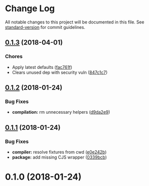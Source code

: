 # Change Log

All notable changes to this project will be documented in this file. See [standard-version](https://github.com/conventional-changelog/standard-version) for commit guidelines.

<a name="0.1.3"></a>
## [0.1.3](https://github.com/webpack-contrib/test-utils/compare/v0.1.2...v0.1.3) (2018-04-01)


### Chores

* Apply latest defaults ([fac761f](https://github.com/webpack-contrib/test-utils/commit/fac761f))
* Clears unused dep with security vuln ([847c1c7](https://github.com/webpack-contrib/test-utils/commit/847c1c7))



<a name="0.1.2"></a>
## [0.1.2](https://github.com/webpack-contrib/test-utils/compare/v0.1.1...v0.1.2) (2018-01-24)


### Bug Fixes

* **compilation:** rm unnecessary helpers ([d9da2e9](https://github.com/webpack-contrib/test-utils/commit/d9da2e9))



<a name="0.1.1"></a>
## [0.1.1](https://github.com/webpack-contrib/test-utils/compare/v0.1.0...v0.1.1) (2018-01-24)


### Bug Fixes

* **compiler:** resolve fixtures from cwd ([e0e242b](https://github.com/webpack-contrib/test-utils/commit/e0e242b))
* **package:** add missing CJS wrapper ([0339bcb](https://github.com/webpack-contrib/test-utils/commit/0339bcb))



<a name="0.1.0"></a>
# 0.1.0 (2018-01-24)
